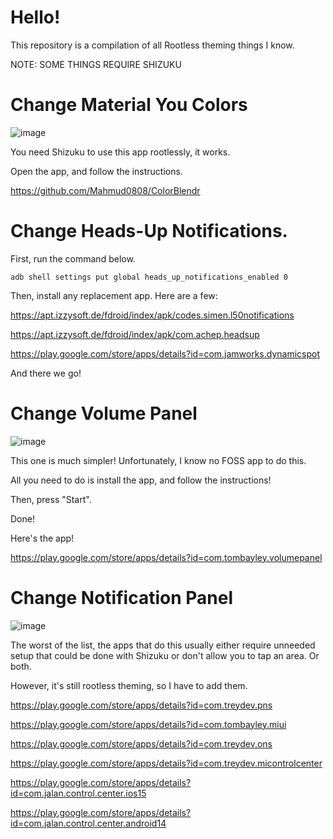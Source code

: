 # Hello!
This repository is a compilation of all Rootless theming things I know.

NOTE: SOME THINGS REQUIRE SHIZUKU

# Change Material You Colors

![image](https://github.com/Ermageeerd/basic-rootless-theming-guide/raw/refs/heads/main/Screenshot_20250512-054532.png)

You need Shizuku to use this app rootlessly, it works.

Open the app, and follow the instructions.

https://github.com/Mahmud0808/ColorBlendr

# Change Heads-Up Notifications.

First, run the command below.
```
adb shell settings put global heads_up_notifications_enabled 0
```

Then, install any replacement app. Here are a few:

https://apt.izzysoft.de/fdroid/index/apk/codes.simen.l50notifications

https://apt.izzysoft.de/fdroid/index/apk/com.achep.headsup

https://play.google.com/store/apps/details?id=com.jamworks.dynamicspot

And there we go!

# Change Volume Panel

![image](https://github.com/Ermageeerd/basic-rootless-theming-guide/raw/refs/heads/main/Screenshot_20250512-053814.png)

This one is much simpler! Unfortunately, I know no FOSS app to do this.

All you need to do is install the app, and follow the instructions!

Then, press "Start".

Done!

Here's the app!

https://play.google.com/store/apps/details?id=com.tombayley.volumepanel

# Change Notification Panel

![image](https://github.com/Ermageeerd/basic-rootless-theming-guide/raw/refs/heads/main/Screenshot_20250512-053820.png)

The worst of the list, the apps that do this usually either require unneeded setup that could be done with Shizuku or don't allow you to tap an area. Or both.

However, it's still rootless theming, so I have to add them.

https://play.google.com/store/apps/details?id=com.treydev.pns

https://play.google.com/store/apps/details?id=com.tombayley.miui

https://play.google.com/store/apps/details?id=com.treydev.ons

https://play.google.com/store/apps/details?id=com.treydev.micontrolcenter

https://play.google.com/store/apps/details?id=com.jalan.control.center.ios15

https://play.google.com/store/apps/details?id=com.jalan.control.center.android14
